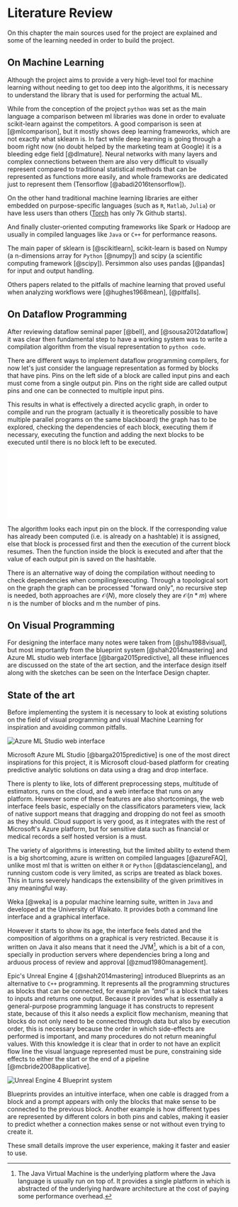 Literature Review
=================

On this chapter the main sources used for the project are explained and some of
the learning needed in order to build the project.

On Machine Learning
-------------------
Although the project aims to provide a very high-level tool for machine
learning without needing to get too deep into the algorithms, it is necessary to
understand the library that is used for performing the actual ML.

While from the conception of the project `python` was set as the main language
a comparison between ml libraries was done in order to evaluate scikit-learn
against the competitors.
A good comparison is seen at [@mlcomparison], but it mostly shows deep learning
frameworks, which are not exactly what sklearn is.
In fact while deep learning is going through a boom right now (no doubt helped
by the marketing team at Google) it is a bleeding edge field [@dlmature].
Neural networks with many layers and complex connections between them are also
very difficult to visually represent compared to traditional statistical
methods that can be represented as functions more easily, and whole frameworks
are dedicated just to represent them (Tensorflow [@abadi2016tensorflow]).

On the other hand traditional machine learning libraries are either embedded on
purpose-specific languages (such as `R`, `Matlab`, `Julia`) or have less users
than others ([Torch](https://github.com/torch/torch7) has only 7k Github
starts).

And finally cluster-oriented computing frameworks like Spark or Hadoop are
usually in compiled languages like `Java` or `C++` for performance reasons.

The main paper of sklearn is [@scikitlearn], scikit-learn is based on Numpy (a
n-dimensions array for `Python` [@numpy]) and scipy (a scientific computing
framework [@scipy]).
Persimmon also uses pandas [@pandas] for input and output handling.

Others papers related to the pitfalls of machine learning that proved useful
when analyzing workflows were [@hughes1968mean], [@pitfalls].


On Dataflow Programming
-----------------------
After reviewing dataflow seminal paper [@bell], and [@sousa2012dataflow] it was
clear then fundamental step to have a working system was to write a compilation
algorithm from the visual representation to `python code`.

There are different ways to implement dataflow programming compilers, for now
let's just consider the language representation as formed by blocks that have
pins.
Pins on the left side of a block are called input pins and each must come from
a single output pin.
Pins on the right side are called output pins and one can be connected to
multiple input pins.

This results in what is effectively a directed acyclic graph, in order to
compile and run the program (actually it is theoretically possible to have
multiple parallel programs on the same blackboard) the graph has to be
explored, checking the dependencies of each block, executing them if necessary,
executing the function and adding the next blocks to be executed until there is
no block left to be executed.

![Graph Execution algorithm](images/graph_execution.pdf)

The algorithm looks each input pin on the block.
If the corresponding value has already been computed (i.e. is already on a
hashtable) it is assigned, else that block is processed first and then the
execution of the current block resumes.
Then the function inside the block is executed and after that the value of each
output pin is saved on the hashtable.

There is an alternative way of doing the compilation without needing to check
dependencies when compiling/executing.
Through a topological sort on the graph the graph can be processed "forward
only", no recursive step is needed, both approaches are $\mathcal{O}(N)$, more
closely they are $\mathcal{O}(n*m)$ where n is the number of blocks and m the
number of pins.


On Visual Programming
---------------------
For designing the interface many notes were taken from [@shu1988visual], but
most importantly from the blueprint system [@shah2014mastering] and Azure ML
studio web interface [@barga2015predictive], all these influences are discussed
on the state of the art section, and the interface design itself along with
the sketches can be seen on the Interface Design chapter.


State of the art
----------------
Before implementing the system it is necessary to look at existing solutions
on the field of visual programming and visual Machine Learning for
inspiration and avoiding common pitfalls.

![Azure ML Studio web interface](images/azureML.jpg)

Microsoft Azure ML Studio [@barga2015predictive] is one of the most direct
inspirations for this project, it is Microsoft cloud-based platform for
creating predictive analytic solutions on data using a drag and drop interface.

There is plenty to like, lots of different preprocessing steps, multitude of
estimators, runs on the cloud, and a web interface that runs on any platform.
However some of these features are also shortcomings, the web interface feels
basic, especially on the classificators parameters view, lack of native support
means that dragging and dropping do not feel as smooth as they should.
Cloud support is very good, as it integrates with the rest of Microsoft's Azure
platform, but for sensitive data such as financial or medical records a self
hosted version is a must.

The variety of algorithms is interesting, but the limited ability to extend
them is a big shortcoming, azure is written on compiled languages [@azureFAQ],
unlike most ml that is written on either `R` or `Python` [@datasciencelang],
and running custom code is very limited, as scrips are treated as black boxes.
This in turns severely handicaps the extensibility of the given primitives in
any meaningful way.

Weka [@weka] is a popular machine learning suite, written in `Java` and
developed at the University of Waikato.
It provides both a command line interface and a graphical interface.

However it starts to show its age, the interface feels dated and the
composition of algorithms on a graphical is very restricted.
Because it is written on Java it also means that it need the JVM[^JVM], which
is a bit of a con, specially in production servers where dependencies bring a
long and arduous process of review and approval [@zmud1980management].

Epic's Unreal Engine 4 [@shah2014mastering] introduced Blueprints as an
alternative to `C++` programming.
It represents all the programming structures as blocks that can be connected,
for example an *"and"* is a block that takes to inputs and returns one output.
Because it provides what is essentially a general-purpose programming language
it has constructs to represent state, because of this it also needs a explicit
flow mechanism, meaning that blocks do not only need to be connected through
data but also by execution order, this is necessary because the order in which
side-effects are performed is important, and many procedures do not return
meaningful values.
With this knowledge it is clear that in order to not have an explicit flow line
the visual language represented must be pure, constraining side effects to
either the start or the end of a pipeline [@mcbride2008applicative].

![Unreal Engine 4 Blueprint system](images/unreal.png)

Blueprints provides an intuitive interface, when one cable is dragged from a
block and a prompt appears with only the blocks that make sense to be connected
to the previous block.
Another example is how different types are represented by different colors in
both pins and cables, making it easier to predict whether a connection makes
sense or not without even trying to create it.

These small details improve the user experience, making it faster and easier
to use.


[^JVM]: The Java Virtual Machine is the underlying platform where the Java
    language is usually run on top of. It provides a single platform in which
    is abstracted of the underlying hardware architecture at the cost of paying
    some performance overhead.
